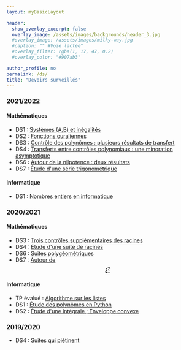 ```yaml
---
layout: myBasicLayout

header:
  show_overlay_excerpt: false
  overlay_image: /assets/images/backgrounds/header_3.jpg
  #overlay_image: /assets/images/milky-way.jpg
  #caption: "" #Voie lactée"
  #overlay_filter: rgba(1, 17, 47, 0.2)
  #overlay_color: "#907ab3"

author_profile: no
permalink: /ds/
title: "Devoirs surveillés"
---
```





### 2021/2022
#### Mathématiques
- DS1 : [Systèmes (A,B) et inégalités](DS1_PCSI3_2021_22_sujet.pdf)
- DS2 : [Fonctions ouraliennes](DS_2_PCSI3_2021_22_sujet_final.pdf)
- DS3 : [Contrôle des polynômes : plusieurs résultats de transfert](DS_3_PCSI3_2021_22_sujet.pdf)
- DS4 : [Transferts entre contrôles polynomiaux : une minoration asymptotique](DS_4_PCSI3_2021_22_sujet.pdf)
- DS6 : [Autour de la nilpotence : deux résultats](DS_6_PCSI3_2021_22_sujet.pdf)
- DS7 : [Étude d'une série trigonométrique](DS_7_PCSI3_2021_22_sujet.pdf)


#### Informatique
- DS1 : [Nombres entiers en informatique](DS1_informatique_PCSI3_2021_22_sujet.pdf)


### 2020/2021
#### Mathématiques
- DS3 : [Trois contrôles supplémentaires des racines](DS3_PCSI3_2020_21_CBD_sujet.pdf)
- DS4 : [Étude d'une suite de racines](DS4_PCSI3_2020_21_sujet.pdf)
- DS6 : [Suites polygéométriques](DS6_PCSI3_2020_21_sujet.pdf)
- DS7 : [Autour de $$\ell^2$$](DS7_PCSI3_2020_21_sujet.pdf)

#### Informatique
- TP évalué : [Algorithme sur les listes](TP_note_1_PCSI3_2020_21.pdf)
- DS1 : [Étude des polynômes en Python](DS1_informatique_PCSI3_2020_21_sujet.pdf)
- DS2 : [Étude d'une intégrale ; Enveloppe convexe](DS2_informatique_PCSI3_2020_21_sujet.pdf)

### 2019/2020
- DS4 : [Suites qui piétinent](DS4_PCSI_2019_20_Suites_qui_pietinent.pdf)


<!--
- DS3 : [Trois contrôles supplémentaires des racines](DS3_PCSI3_2020_21_CBD_sujet.pdf). et son [corrigé](DS3_PCSI3_2020_21_CBD_corrige.pdf).
- DS4 : [Étude d'une suite de racines](DS4_PCSI3_2020_21_sujet.pdf) et son [corrigé](DS4_PCSI3_2020_21_correction.pdf).
- DS6 : [Suites polygéométriques](DS6_PCSI3_2020_21_sujet.pdf) et son [corrigé](DS6_PCSI3_2020_21_corrige.pdf).
- DS7 : [Autour de $$\ell^2$$](DS7_PCSI3_2020_21_sujet.pdf) et son [corrigé](DS7_PCSI3_2020_21_corrige.pdf).

#### Informatique
- TP évalué : [Algorithme sur les listes](TP_note_1_PCSI3_2020_21.pdf)
- DS1 : [Étude des polynômes en Python](DS1_informatique_PCSI3_2020_21_sujet.pdf) et [son corrigé](DS1_informatique_PCSI3_2020_21_corrige.pdf).
- DS2 : [Étude d'une intégrale ; Enveloppe convexe](DS2_informatique_PCSI3_2020_21_sujet.pdf) et [son corrigé](DS2_informatique_PCSI3_2020_21_corrige.pdf).

### 2019/2020
- DS4 : [Suites qui piétinent](DS4_PCSI_2019_20_Suites_qui_pietinent.pdf) et son [corrigé](DS4_PCSI_2019_20_Suites_qui_pietinent_CORRIGE.pdf).
-->

